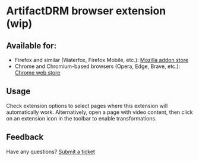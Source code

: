 #  ArtifactDRM browser extension (wip)

## Available for: 
+ Firefox and similar (Waterfox, Firefox Mobile, etc.): [Mozilla addon store](https://addons.mozilla.org/en-US/firefox/addon/artifactdrm/)
+ Chrome and Chromium-based browsers (Opera, Edge, Brave, etc.): [Chrome web store](https://chromewebstore.google.com/detail/artifactdrm/kjcidfilidmokfkkgocnbnpamnbdmbmd)
## Usage
Check extension options to select pages where this extension will automatically work.
Alternatively, open a page with video content, then click on an extension icon in the toolbar to enable transformations.

## Feedback
Have any questions? [Submit a ticket](https://github.com/g7eternal/ext-artifact-fixer/issues)
